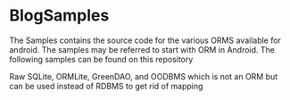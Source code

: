 BlogSamples
===========
The Samples contains the source code for the various ORMS available for android. The samples may be referred to start
with ORM in Android. 
The following samples can be found on this repository

Raw SQLite,
ORMLite,
GreenDAO, and
OODBMS which is not an ORM but can be used instead of RDBMS to get rid of mapping
